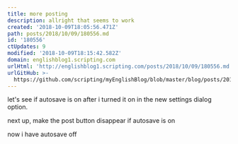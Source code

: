 ```yaml
---
title: more posting
description: allright that seems to work
created: '2018-10-09T18:05:56.471Z'
path: posts/2018/10/09/180556.md
id: '180556'
ctUpdates: 9
modified: '2018-10-09T18:15:42.582Z'
domain: englishblog1.scripting.com
urlHtml: 'http://englishblog1.scripting.com/posts/2018/10/09/180556.md'
urlGitHub: >-
  https://github.com/scripting/myEnglishBlog/blob/master/blog/posts/2018/10/09/180556.md
---
```

let's see if autosave is on after i turned it on in the new settings dialog option.

next up, make the post button disappear if autosave is on

now i have autosave off